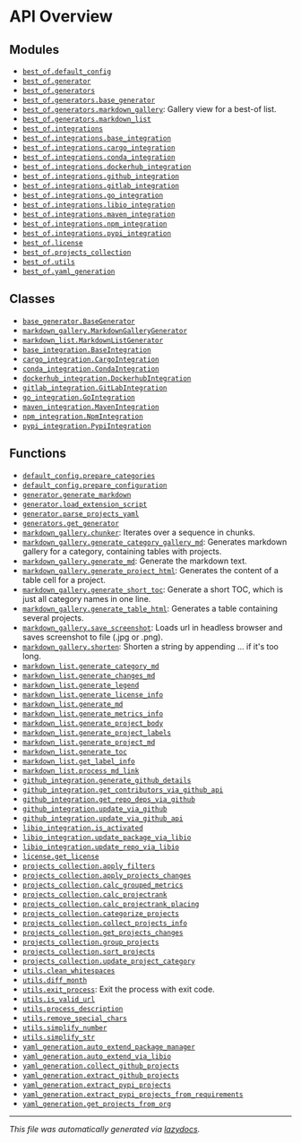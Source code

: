 <!-- markdownlint-disable -->

# API Overview

## Modules

- [`best_of.default_config`](./best_of.default_config.md#module-best_ofdefault_config)
- [`best_of.generator`](./best_of.generator.md#module-best_ofgenerator)
- [`best_of.generators`](./best_of.generators.md#module-best_ofgenerators)
- [`best_of.generators.base_generator`](./best_of.generators.base_generator.md#module-best_ofgeneratorsbase_generator)
- [`best_of.generators.markdown_gallery`](./best_of.generators.markdown_gallery.md#module-best_ofgeneratorsmarkdown_gallery): Gallery view for a best-of list.
- [`best_of.generators.markdown_list`](./best_of.generators.markdown_list.md#module-best_ofgeneratorsmarkdown_list)
- [`best_of.integrations`](./best_of.integrations.md#module-best_ofintegrations)
- [`best_of.integrations.base_integration`](./best_of.integrations.base_integration.md#module-best_ofintegrationsbase_integration)
- [`best_of.integrations.cargo_integration`](./best_of.integrations.cargo_integration.md#module-best_ofintegrationscargo_integration)
- [`best_of.integrations.conda_integration`](./best_of.integrations.conda_integration.md#module-best_ofintegrationsconda_integration)
- [`best_of.integrations.dockerhub_integration`](./best_of.integrations.dockerhub_integration.md#module-best_ofintegrationsdockerhub_integration)
- [`best_of.integrations.github_integration`](./best_of.integrations.github_integration.md#module-best_ofintegrationsgithub_integration)
- [`best_of.integrations.gitlab_integration`](./best_of.integrations.gitlab_integration.md#module-best_ofintegrationsgitlab_integration)
- [`best_of.integrations.go_integration`](./best_of.integrations.go_integration.md#module-best_ofintegrationsgo_integration)
- [`best_of.integrations.libio_integration`](./best_of.integrations.libio_integration.md#module-best_ofintegrationslibio_integration)
- [`best_of.integrations.maven_integration`](./best_of.integrations.maven_integration.md#module-best_ofintegrationsmaven_integration)
- [`best_of.integrations.npm_integration`](./best_of.integrations.npm_integration.md#module-best_ofintegrationsnpm_integration)
- [`best_of.integrations.pypi_integration`](./best_of.integrations.pypi_integration.md#module-best_ofintegrationspypi_integration)
- [`best_of.license`](./best_of.license.md#module-best_oflicense)
- [`best_of.projects_collection`](./best_of.projects_collection.md#module-best_ofprojects_collection)
- [`best_of.utils`](./best_of.utils.md#module-best_ofutils)
- [`best_of.yaml_generation`](./best_of.yaml_generation.md#module-best_ofyaml_generation)

## Classes

- [`base_generator.BaseGenerator`](./best_of.generators.base_generator.md#class-basegenerator)
- [`markdown_gallery.MarkdownGalleryGenerator`](./best_of.generators.markdown_gallery.md#class-markdowngallerygenerator)
- [`markdown_list.MarkdownListGenerator`](./best_of.generators.markdown_list.md#class-markdownlistgenerator)
- [`base_integration.BaseIntegration`](./best_of.integrations.base_integration.md#class-baseintegration)
- [`cargo_integration.CargoIntegration`](./best_of.integrations.cargo_integration.md#class-cargointegration)
- [`conda_integration.CondaIntegration`](./best_of.integrations.conda_integration.md#class-condaintegration)
- [`dockerhub_integration.DockerhubIntegration`](./best_of.integrations.dockerhub_integration.md#class-dockerhubintegration)
- [`gitlab_integration.GitLabIntegration`](./best_of.integrations.gitlab_integration.md#class-gitlabintegration)
- [`go_integration.GoIntegration`](./best_of.integrations.go_integration.md#class-gointegration)
- [`maven_integration.MavenIntegration`](./best_of.integrations.maven_integration.md#class-mavenintegration)
- [`npm_integration.NpmIntegration`](./best_of.integrations.npm_integration.md#class-npmintegration)
- [`pypi_integration.PypiIntegration`](./best_of.integrations.pypi_integration.md#class-pypiintegration)

## Functions

- [`default_config.prepare_categories`](./best_of.default_config.md#function-prepare_categories)
- [`default_config.prepare_configuration`](./best_of.default_config.md#function-prepare_configuration)
- [`generator.generate_markdown`](./best_of.generator.md#function-generate_markdown)
- [`generator.load_extension_script`](./best_of.generator.md#function-load_extension_script)
- [`generator.parse_projects_yaml`](./best_of.generator.md#function-parse_projects_yaml)
- [`generators.get_generator`](./best_of.generators.md#function-get_generator)
- [`markdown_gallery.chunker`](./best_of.generators.markdown_gallery.md#function-chunker): Iterates over a sequence in chunks.
- [`markdown_gallery.generate_category_gallery_md`](./best_of.generators.markdown_gallery.md#function-generate_category_gallery_md): Generates markdown gallery for a category, containing tables with projects.
- [`markdown_gallery.generate_md`](./best_of.generators.markdown_gallery.md#function-generate_md): Generate the markdown text.
- [`markdown_gallery.generate_project_html`](./best_of.generators.markdown_gallery.md#function-generate_project_html): Generates the content of a table cell for a project.
- [`markdown_gallery.generate_short_toc`](./best_of.generators.markdown_gallery.md#function-generate_short_toc): Generate a short TOC, which is just all category names in one line.
- [`markdown_gallery.generate_table_html`](./best_of.generators.markdown_gallery.md#function-generate_table_html): Generates a table containing several projects.
- [`markdown_gallery.save_screenshot`](./best_of.generators.markdown_gallery.md#function-save_screenshot): Loads url in headless browser and saves screenshot to file (.jpg or .png).
- [`markdown_gallery.shorten`](./best_of.generators.markdown_gallery.md#function-shorten): Shorten a string by appending ... if it's too long.
- [`markdown_list.generate_category_md`](./best_of.generators.markdown_list.md#function-generate_category_md)
- [`markdown_list.generate_changes_md`](./best_of.generators.markdown_list.md#function-generate_changes_md)
- [`markdown_list.generate_legend`](./best_of.generators.markdown_list.md#function-generate_legend)
- [`markdown_list.generate_license_info`](./best_of.generators.markdown_list.md#function-generate_license_info)
- [`markdown_list.generate_md`](./best_of.generators.markdown_list.md#function-generate_md)
- [`markdown_list.generate_metrics_info`](./best_of.generators.markdown_list.md#function-generate_metrics_info)
- [`markdown_list.generate_project_body`](./best_of.generators.markdown_list.md#function-generate_project_body)
- [`markdown_list.generate_project_labels`](./best_of.generators.markdown_list.md#function-generate_project_labels)
- [`markdown_list.generate_project_md`](./best_of.generators.markdown_list.md#function-generate_project_md)
- [`markdown_list.generate_toc`](./best_of.generators.markdown_list.md#function-generate_toc)
- [`markdown_list.get_label_info`](./best_of.generators.markdown_list.md#function-get_label_info)
- [`markdown_list.process_md_link`](./best_of.generators.markdown_list.md#function-process_md_link)
- [`github_integration.generate_github_details`](./best_of.integrations.github_integration.md#function-generate_github_details)
- [`github_integration.get_contributors_via_github_api`](./best_of.integrations.github_integration.md#function-get_contributors_via_github_api)
- [`github_integration.get_repo_deps_via_github`](./best_of.integrations.github_integration.md#function-get_repo_deps_via_github)
- [`github_integration.update_via_github`](./best_of.integrations.github_integration.md#function-update_via_github)
- [`github_integration.update_via_github_api`](./best_of.integrations.github_integration.md#function-update_via_github_api)
- [`libio_integration.is_activated`](./best_of.integrations.libio_integration.md#function-is_activated)
- [`libio_integration.update_package_via_libio`](./best_of.integrations.libio_integration.md#function-update_package_via_libio)
- [`libio_integration.update_repo_via_libio`](./best_of.integrations.libio_integration.md#function-update_repo_via_libio)
- [`license.get_license`](./best_of.license.md#function-get_license)
- [`projects_collection.apply_filters`](./best_of.projects_collection.md#function-apply_filters)
- [`projects_collection.apply_projects_changes`](./best_of.projects_collection.md#function-apply_projects_changes)
- [`projects_collection.calc_grouped_metrics`](./best_of.projects_collection.md#function-calc_grouped_metrics)
- [`projects_collection.calc_projectrank`](./best_of.projects_collection.md#function-calc_projectrank)
- [`projects_collection.calc_projectrank_placing`](./best_of.projects_collection.md#function-calc_projectrank_placing)
- [`projects_collection.categorize_projects`](./best_of.projects_collection.md#function-categorize_projects)
- [`projects_collection.collect_projects_info`](./best_of.projects_collection.md#function-collect_projects_info)
- [`projects_collection.get_projects_changes`](./best_of.projects_collection.md#function-get_projects_changes)
- [`projects_collection.group_projects`](./best_of.projects_collection.md#function-group_projects)
- [`projects_collection.sort_projects`](./best_of.projects_collection.md#function-sort_projects)
- [`projects_collection.update_project_category`](./best_of.projects_collection.md#function-update_project_category)
- [`utils.clean_whitespaces`](./best_of.utils.md#function-clean_whitespaces)
- [`utils.diff_month`](./best_of.utils.md#function-diff_month)
- [`utils.exit_process`](./best_of.utils.md#function-exit_process): Exit the process with exit code.
- [`utils.is_valid_url`](./best_of.utils.md#function-is_valid_url)
- [`utils.process_description`](./best_of.utils.md#function-process_description)
- [`utils.remove_special_chars`](./best_of.utils.md#function-remove_special_chars)
- [`utils.simplify_number`](./best_of.utils.md#function-simplify_number)
- [`utils.simplify_str`](./best_of.utils.md#function-simplify_str)
- [`yaml_generation.auto_extend_package_manager`](./best_of.yaml_generation.md#function-auto_extend_package_manager)
- [`yaml_generation.auto_extend_via_libio`](./best_of.yaml_generation.md#function-auto_extend_via_libio)
- [`yaml_generation.collect_github_projects`](./best_of.yaml_generation.md#function-collect_github_projects)
- [`yaml_generation.extract_github_projects`](./best_of.yaml_generation.md#function-extract_github_projects)
- [`yaml_generation.extract_pypi_projects`](./best_of.yaml_generation.md#function-extract_pypi_projects)
- [`yaml_generation.extract_pypi_projects_from_requirements`](./best_of.yaml_generation.md#function-extract_pypi_projects_from_requirements)
- [`yaml_generation.get_projects_from_org`](./best_of.yaml_generation.md#function-get_projects_from_org)


---

_This file was automatically generated via [lazydocs](https://github.com/ml-tooling/lazydocs)._
